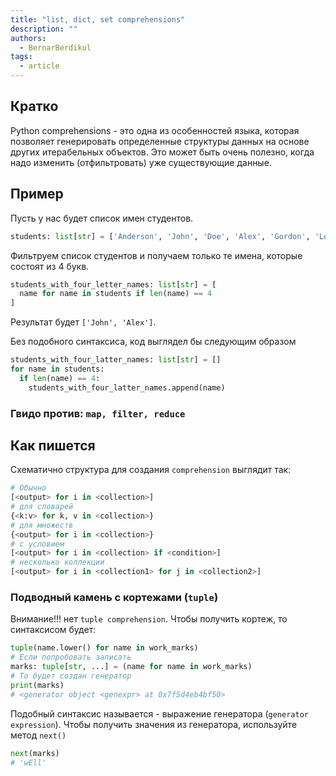```yaml
---
title: "list, dict, set comprehensions"
description: ""
authors:
  - BernarBerdikul
tags:
  - article
---
```


## Кратко

Python comprehensions - это одна из особенностей языка, которая позволяет генерировать определенные структуры данных на основе других итерабельных объектов. Это может быть очень полезно, когда надо изменить (отфильтровать) уже существующие данные.

## Пример

Пусть у нас будет список имен студентов.

```python
students: list[str] = ['Anderson', 'John', 'Doe', 'Alex', 'Gordon', 'Lorem']
```

Фильтруем список студентов и получаем только те имена, которые состоят из 4 букв.

```python
students_with_four_letter_names: list[str] = [
  name for name in students if len(name) == 4
]
```

Результат будет `['John', 'Alex']`.

Без подобного синтаксиса, код выглядел бы следующим образом

```python
students_with_four_latter_names: list[str] = []
for name in students:
  if len(name) == 4:
    students_with_four_latter_names.append(name)
```

### Гвидо против: `map, filter, reduce`

## Как пишется

Схематично структура для создания `comprehension` выглядит так:

```python
# Обычно
[<output> for i in <collection>]
# для словарей
{<k:v> for k, v in <collection>}
# для множеств
{<output> for i in <collection>}
# с условием
[<output> for i in <collection> if <condition>]
# несколько коллекции
[<output> for i in <collection1> for j in <collection2>]
```

### Подводный камень с кортежами (`tuple`)

Внимание!!! нет `tuple comprehension`. Чтобы получить кортеж, то синтаксисом будет:

```python
tuple(name.lower() for name in work_marks)
# Если попробовать записать
marks: tuple[str, ...] = (name for name in work_marks)
# То будет создан генератор
print(marks)
# <generator object <genexpr> at 0x7f5d4eb4bf50>
```

Подобный синтаксис называется - выражение генератора (`generator expression`). Чтобы получить значения из генератора, используйте метод `next()`

```python
next(marks)
# 'wEll'
```
